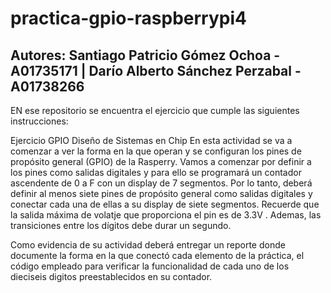 # practica-gpio-raspberrypi4

## Autores: Santiago Patricio Gómez Ochoa - A01735171 | Darío Alberto Sánchez Perzabal - A01738266
EN ese  repositorio se encuentra el ejercicio que cumple las siguientes instrucciones:

Ejercicio GPIO Diseño de Sistemas en Chip
En esta actividad se va a comenzar a ver la forma en la que operan y se configuran los pines de propósito general (GPIO) de la Rasperry. Vamos a comenzar por definir a los pines como salidas digitales y para ello se programará un contador ascendente de 0 a F con un display de 7 segmentos. Por lo tanto, deberá definir al menos siete pines de propósito general como salidas digitales y conectar cada una de ellas a su display de siete segmentos. Recuerde que la salida máxima de volatje que proporciona el pin es de 3.3V .  Ademas, las transiciones entre los dígitos debe durar un segundo.

Como evidencia de su actividad deberá entregar un reporte donde documente la forma en la que conectó cada elemento de la práctica, el código empleado para verificar la funcionalidad de cada uno de los dieciseis digitos preestablecidos en su contador.
